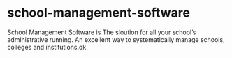 # school-management-software
School Management Software is The sloution for  all your school’s administrative running. An excellent way to systematically manage schools, colleges and institutions.ok

